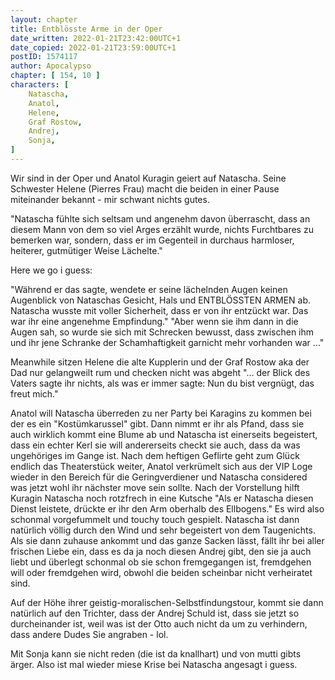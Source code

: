 ```yaml
---
layout: chapter
title: Entblösste Arme in der Oper
date_written: 2022-01-21T23:42:00UTC+1
date_copied: 2022-01-21T23:59:00UTC+1
postID: 1574117
author: Apocalypso
chapter: [ 154, 10 ]
characters: [ 
    Natascha, 
    Anatol,
    Helene,
    Graf Rostow,
    Andrej,
    Sonja,
]
---
```

Wir sind in der Oper und Anatol Kuragin geiert auf Natascha. Seine Schwester Helene (Pierres Frau) macht die beiden in einer Pause miteinander bekannt - mir schwant nichts gutes.

"Natascha fühlte sich seltsam und angenehm davon überrascht, dass an diesem Mann von dem so viel Arges erzählt wurde, nichts Furchtbares zu bemerken war, sondern, dass er im Gegenteil in durchaus harmloser, heiterer, gutmütiger Weise Lächelte."

Here we go i guess:

"Während er das sagte, wendete er seine lächelnden Augen keinen Augenblick von Nataschas Gesicht, Hals und ENTBLÖSSTEN ARMEN ab. Natascha wusste mit voller Sicherheit, dass er von ihr entzückt war. Das war ihr eine angenehme Empfindung." "Aber wenn sie ihm dann in die Augen sah, so wurde sie sich mit Schrecken bewusst, dass zwischen ihm und ihr jene Schranke der Schamhaftigkeit garnicht mehr vorhanden war ..." 

Meanwhile sitzen Helene die alte Kupplerin und der Graf Rostow aka der Dad nur gelangweilt rum und checken nicht was abgeht "... der Blick des Vaters sagte ihr nichts, als was er immer sagte: Nun du bist vergnügt, das freut mich."

Anatol will Natascha überreden zu ner Party bei Karagins zu kommen bei der es ein "Kostümkarussel" gibt. Dann nimmt er ihr als Pfand, dass sie auch wirklich kommt eine Blume ab und Natascha ist einerseits begeistert, dass ein echter Kerl sie will andererseits checkt sie auch, dass da was ungehöriges im Gange ist. Nach dem heftigen Geflirte geht zum Glück endlich das Theaterstück weiter, Anatol verkrümelt sich aus der VIP Loge wieder in den Bereich für die Geringverdiener und Natascha considered was jetzt wohl ihr nächster move sein sollte. Nach der Vorstellung hilft Kuragin Natascha noch rotzfrech in eine Kutsche "Als er Natascha diesen Dienst leistete, drückte er ihr den Arm oberhalb des Ellbogens." Es wird also schonmal vorgefummelt und touchy touch gespielt. Natascha ist dann natürlich völlig durch den Wind und sehr begeistert von dem Taugenichts. Als sie dann zuhause ankommt und das ganze Sacken lässt, fällt ihr bei aller frischen Liebe ein, dass es da ja noch diesen Andrej gibt, den sie ja auch liebt und überlegt schonmal ob sie schon fremgegangen ist, fremdgehen will oder fremdgehen wird, obwohl die beiden scheinbar nicht verheiratet sind.

Auf der Höhe ihrer geistig-moralischen-Selbstfindungstour, kommt sie dann natürlich auf den Trichter, dass der Andrej Schuld ist, dass sie jetzt so durcheinander ist, weil was ist der Otto auch nicht da um zu verhindern, dass andere Dudes Sie angraben - lol.

Mit Sonja kann sie nicht reden (die ist da knallhart) und von mutti gibts ärger. Also ist mal wieder miese Krise bei Natascha angesagt i guess. 